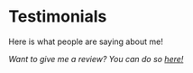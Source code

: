 <script>
class Testimonial {
  constructor(name, avatar, ...text) {
    this.name = name;
    this.avatar = avatar;
    this.text = text.join("\n")
  }
};

const testimonials = [
  new Testimonial(
    "spiltcoffee",
    "https://github.com/spiltcoffee.png",
    "⭐⭐⭐⭐⭐",
    "good wife 10/10, would marry again"
  ),
  new Testimonial(
    "Willow, pet dog",
    "./avatars/willow.jpg",
    "⭐⭐",
    "*yelling*"
  ),
  new Testimonial(
    "Humble-bumble-bee",
    "./avatars/humble-bumble-bee.png",
    "⭐⭐⭐⭐⭐",
    "Life and loudspeaker of the party"
  ),
  new Testimonial(
    "charlemagne",
    "https://github.com/charlottepierce.png",
    "10/10 hugs, many warm ⭐️⭐️⭐️⭐️⭐️🎉"
  ),
  new Testimonial(
    "FitzYordle",
    "./avatars/fitzyordle.png",
    "Top strimmer, would invite to wedding again ⭐️⭐️⭐️⭐️⭐️"
  ),
  new Testimonial(
    "ItsMeTonyG",
    "./avatars/itsmetonyg.jpg",
    "⭐️⭐️⭐️⭐️⭐️",
    "10/10, Perfectly loud and full of laughs. She knows of my horcruxes, thus I must give a perfect score or I will die of laughter."
  ),
  new Testimonial(
    "Her Dad",
    "https://github.com/RogerRaamjet.png",
    "Bit of a ratbag really, but all in all, not too bad.",
    "(Some of the things I could tell you.......but I won't)"
  ),
  new Testimonial(
    "Nemesio, The Gatekeeper",
    "https://github.com/nemesio65.png",
    "Much voice. Such streams. Good Games."
  ),
  new Testimonial(
    "AlexTheTrash",
    "https://github.com/AlexTheTrash.png",
    "⭐️⭐️⭐️⭐️⭐️ Not Bad"
  )
].sort(() => 0.5 - Math.random());

export default {
  data: () => ({ testimonials })
}
</script>

# Testimonials

Here is what people are saying about me!

<template v-for="{ name, avatar, text } in testimonials">
  <Testimonial :name="name" :avatar="avatar">
    {{ text }}
  </Testimonial>
</template>

_Want to give me a review? You can do so [here!](https://github.com/spiltcoffee/aciddotexe.github.io/issues/new/choose)_
